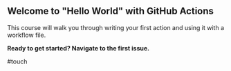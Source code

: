 ## Welcome to "Hello World" with GitHub Actions

This course will walk you through writing your first action and using it with a workflow file. 

**Ready to get started? Navigate to the first issue.**

#touch
